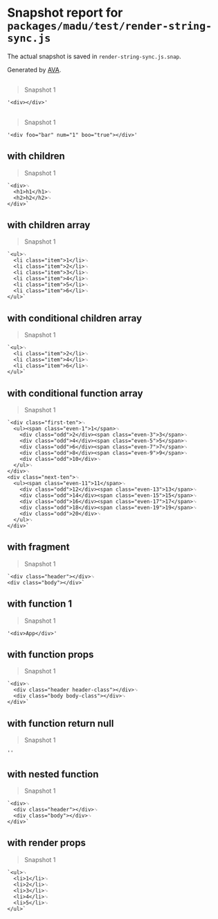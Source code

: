 # Snapshot report for `packages/madu/test/render-string-sync.js`

The actual snapshot is saved in `render-string-sync.js.snap`.

Generated by [AVA](https://ava.li).

## <div />

> Snapshot 1

    '<div></div>'

## <div foo="bar" num={1} boo={true} />

> Snapshot 1

    '<div foo="bar" num="1" boo="true"></div>'

## with children

> Snapshot 1

    `<div>␊
      <h1>h1</h1>␊
      <h2>h2</h2>␊
    </div>`

## with children array

> Snapshot 1

    `<ul>␊
      <li class="item">1</li>␊
      <li class="item">2</li>␊
      <li class="item">3</li>␊
      <li class="item">4</li>␊
      <li class="item">5</li>␊
      <li class="item">6</li>␊
    </ul>`

## with conditional children array

> Snapshot 1

    `<ul>␊
      <li class="item">2</li>␊
      <li class="item">4</li>␊
      <li class="item">6</li>␊
    </ul>`

## with conditional function array

> Snapshot 1

    `<div class="first-ten">␊
      <ul><span class="even-1">1</span>␊
        <div class="odd">2</div><span class="even-3">3</span>␊
        <div class="odd">4</div><span class="even-5">5</span>␊
        <div class="odd">6</div><span class="even-7">7</span>␊
        <div class="odd">8</div><span class="even-9">9</span>␊
        <div class="odd">10</div>␊
      </ul>␊
    </div>␊
    <div class="next-ten">␊
      <ul><span class="even-11">11</span>␊
        <div class="odd">12</div><span class="even-13">13</span>␊
        <div class="odd">14</div><span class="even-15">15</span>␊
        <div class="odd">16</div><span class="even-17">17</span>␊
        <div class="odd">18</div><span class="even-19">19</span>␊
        <div class="odd">20</div>␊
      </ul>␊
    </div>`

## with fragment

> Snapshot 1

    `<div class="header"></div>␊
    <div class="body"></div>`

## with function 1

> Snapshot 1

    '<div>App</div>'

## with function props

> Snapshot 1

    `<div>␊
      <div class="header header-class"></div>␊
      <div class="body body-class"></div>␊
    </div>`

## with function return null

> Snapshot 1

    ''

## with nested function

> Snapshot 1

    `<div>␊
      <div class="header"></div>␊
      <div class="body"></div>␊
    </div>`

## with render props

> Snapshot 1

    `<ul>␊
      <li>1</li>␊
      <li>2</li>␊
      <li>3</li>␊
      <li>4</li>␊
      <li>5</li>␊
    </ul>`

